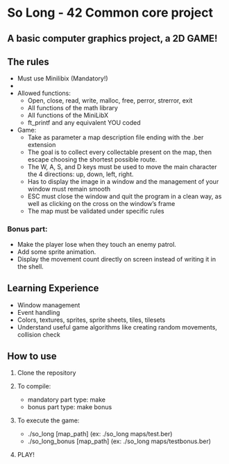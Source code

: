 # So Long - 42 Common core project
## A basic computer graphics project, a 2D GAME!


## The rules
* Must use Minilibix (Mandatory!)
* 
* Allowed functions:
    - Open, close, read, write, malloc, free, perror, strerror, exit
    - All functions of the math library 
    - All functions of the MiniLibX
    - ft_printf and any equivalent YOU coded
* Game:
    - Take as parameter a map description file ending with the .ber extension
    - The goal is to collect every collectable present on the map, then escape choosing the shortest possible route.
    - The W, A, S, and D keys must be used to move the main character the 4 directions: up, down, left, right.
    - Has to display the image in a window and the management of your window must remain smooth
    - ESC must close the window and quit the program in a clean way, as well as clicking on the cross on the window’s frame
    - The map must be validated under specific rules

### Bonus part:
* Make the player lose when they touch an enemy patrol.
* Add some sprite animation.
* Display the movement count directly on screen instead of writing it in the shell.

## Learning Experience

* Window management
* Event handling
* Colors, textures, sprites, sprite sheets, tiles, tilesets
* Understand useful game algorithms like creating random movements, collision check

## How to use
1. Clone the repository
2. To compile:
    * mandatory part type: make
    * bonus part type: make bonus

3. To execute the game:
    * ./so_long [map_path] (ex: ./so_long maps/test.ber)
    * ./so_long_bonus [map_path] (ex: ./so_long maps/testbonus.ber)
4. PLAY!
